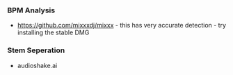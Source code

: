 

### BPM Analysis
- https://github.com/mixxxdj/mixxx - this has very accurate detection - try installing the stable DMG 

### Stem Seperation
- audioshake.ai